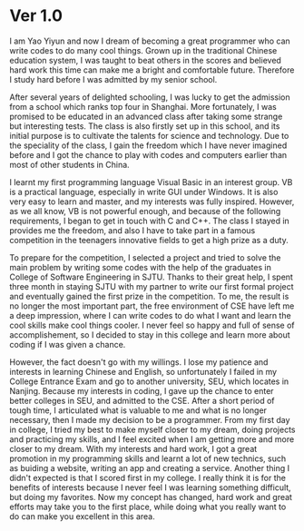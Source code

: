 # Ver 1.0

I am Yao Yiyun and now I dream of becoming a great programmer who can write codes to do many cool things. Grown up in the traditional Chinese education system, I was taught to beat others in the scores and believed hard work this time can make me a bright and comfortable future. Therefore I study hard before I was admitted by my senior school.

After several years of delighted schooling, I was lucky to get the admission from a school which ranks top four in Shanghai. More fortunately, I was promised to be educated in an advanced class after taking some strange but interesting tests. The class is also firstly set up in this school, and its initial purpose is to cultivate the talents for science and technology. Due to the speciality of the class, I gain the freedom which I have never imagined before and I got the chance to play with codes and computers earlier than most of other students in China.

I learnt my first programming language Visual Basic in an interest group. VB is a practical language, especially in write GUI under Windows. It is also very easy to learn and master, and my interests was fully inspired. However, as we all know, VB is not powerful enough, and because of the following requirements, I began to get in touch with C and C++. The class I stayed in provides me the freedom, and also I have to take part in a famous competition in the teenagers innovative fields to get a high prize as a duty.

To prepare for the competition, I selected a project and tried to solve the main problem by writing some codes with the help of the graduates in College of Software Engineering in SJTU. Thanks to their great help, I spent three month in staying SJTU with my partner to write our first formal project and eventually gained the first prize in the competition. To me, the result is no longer the most important part, the free environment of CSE have left me a deep impression, where I can write codes to do what I want and learn the cool skills make cool things cooler. I never feel so happy and full of sense of accomplishement, so I decided to stay in this college and learn more about coding if I was given a chance.

However, the fact doesn't go with my willings. I lose my patience and interests in learning Chinese and English, so unfortunately I failed in my College Entrance Exam and go to another university, SEU, which locates in Nanjing. Because my interests in coding, I gave up the chance to enter better colleges in SEU, and admitted to the CSE. After a short period of tough time, I articulated what is valuable to me and what is no longer necessary, then I made my decision to be a programmer. From my first day in college, I tried my best to make myself closer to my dream, doing projects and practicing my skills, and I feel excited when I am getting more and more closer to my dream. With my interests and hard work, I got a great promotion in my programming skills and learnt a lot of new technics, such as buiding a website, writing an app and creating a service. Another thing I didn't expected is that I scored first in my college. I really think it is for the benefits of interests because I never feel I was learning something difficult, but doing my favorites. Now my concept has changed, hard work and great efforts may take you to the first place, while doing what you really want to do can make you excellent in this area.

